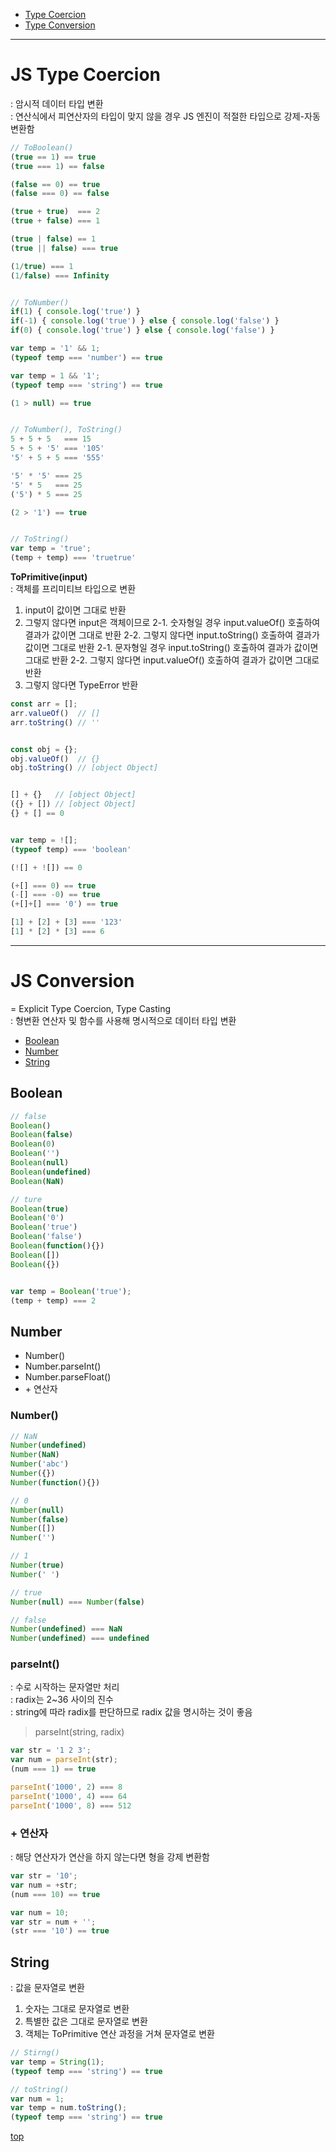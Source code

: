 - [Type Coercion](js-type-coercion)
- [Type Conversion](js-type-conversion)



---
# JS Type Coercion
: 암시적 데이터 타입 변환    
: 연산식에서 피연산자의 타입이 맞지 않을 경우 JS 엔진이 적절한 타입으로 강제-자동 변환함   

```js
// ToBoolean()
(true == 1) == true
(true === 1) == false

(false == 0) == true
(false === 0) == false

(true + true)  === 2
(true + false) === 1

(true | false) == 1
(true || false) === true

(1/true) === 1
(1/false) === Infinity


// ToNumber()
if(1) { console.log('true') }
if(-1) { console.log('true') } else { console.log('false') }
if(0) { console.log('true') } else { console.log('false') }

var temp = '1' && 1;
(typeof temp === 'number') == true

var temp = 1 && '1';
(typeof temp === 'string') == true

(1 > null) == true


// ToNumber(), ToString()
5 + 5 + 5   === 15
5 + 5 + '5' === '105'
'5' + 5 + 5 === '555'

'5' * '5' === 25
'5' * 5   === 25
('5') * 5 === 25

(2 > '1') == true


// ToString()
var temp = 'true';
(temp + temp) === 'truetrue'
```


**ToPrimitive(input)**  
: 객체를 프리미티브 타입으로 변환   

1. input이 값이면 그대로 반환
2. 그렇지 않다면 input은 객체이므로
    2-1. 숫자형일 경우 input.valueOf() 호출하여 결과가 값이면 그대로 반환
    2-2. 그렇지 않다면 input.toString() 호출하여 결과가 값이면 그대로 반환
    2-1. 문자형일 경우 input.toString() 호출하여 결과가 값이면 그대로 반환
    2-2. 그렇지 않다면 input.valueOf() 호출하여 결과가 값이면 그대로 반환
3. 그렇지 않다면 TypeError 반환

```js
const arr = [];
arr.valueOf()  // []
arr.toString() // ''


const obj = {};
obj.valueOf()  // {}
obj.toString() // [object Object]


[] + {}   // [object Object]
({} + []) // [object Object]
{} + [] == 0


var temp = ![];
(typeof temp) === 'boolean'

(![] + ![]) == 0

(+[] === 0) == true
(-[] === -0) == true
(+[]+[] === '0') == true

[1] + [2] + [3] === '123'
[1] * [2] * [3] === 6
```



---
# JS Conversion
= Explicit Type Coercion, Type Casting   
: 형변환 연산자 및 함수를 사용해 명시적으로 데이터 타입 변환    

- [Boolean](#boolean)
- [Number](#number)
- [String](#string)



## Boolean

```js
// false
Boolean()
Boolean(false)
Boolean(0)
Boolean('')
Boolean(null)
Boolean(undefined)
Boolean(NaN)

// ture
Boolean(true)
Boolean('0')
Boolean('true')
Boolean('false')
Boolean(function(){})
Boolean([])
Boolean({})


var temp = Boolean('true');
(temp + temp) === 2
```



## Number

- Number()
- Number.parseInt()
- Number.parseFloat()
- \+ 연산자



### Number()

```js
// NaN
Number(undefined)
Number(NaN)
Number('abc')
Number({})
Number(function(){})

// 0
Number(null)
Number(false)
Number([])
Number('')

// 1
Number(true)
Number(' ')

// true
Number(null) === Number(false)

// false
Number(undefined) === NaN
Number(undefined) === undefined
```



### parseInt()
: 수로 시작하는 문자열만 처리   
: radix는 2~36 사이의 진수  
: string에 따라 radix를 판단하므로 radix 값을 명시하는 것이 좋음

> parseInt(string, radix)

```js
var str = '1 2 3';
var num = parseInt(str);
(num === 1) == true

parseInt('1000', 2) === 8
parseInt('1000', 4) === 64
parseInt('1000', 8) === 512
```



### + 연산자
: 해당 연산자가 연산을 하지 않는다면 형을 강제 변환함

```js
var str = '10';
var num = +str;
(num === 10) == true

var num = 10;
var str = num + '';
(str === '10') == true
```



## String
: 값을 문자열로 변환

1. 숫자는 그대로 문자열로 변환  
2. 특별한 값은 그대로 문자열로 변환
3. 객체는 ToPrimitive 연산 과정을 거쳐 문자열로 변환  

```js
// Stirng()
var temp = String(1);
(typeof temp === 'string') == true

// toString()
var num = 1;
var temp = num.toString();
(typeof temp === 'string') == true
```



[top](#)
